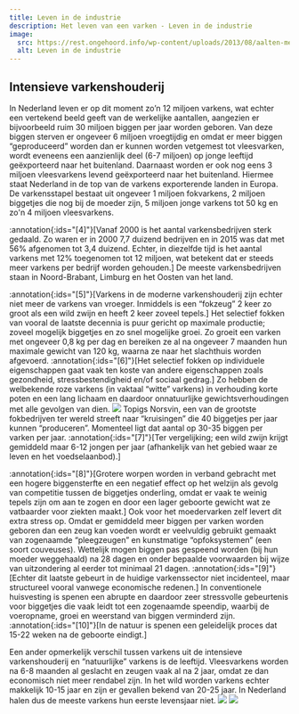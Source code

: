 ```yaml
---
title: Leven in de industrie
description: Het leven van een varken - Leven in de industrie
image:
  src: https://rest.ongehoord.info/wp-content/uploads/2013/08/aalten-meerdink.jpg
  alt: Leven in de industrie
---
```


## Intensieve varkenshouderij

In Nederland leven er op dit moment zo’n 12 miljoen varkens, wat echter een vertekend beeld geeft van de werkelijke aantallen, aangezien er bijvoorbeeld ruim 30 miljoen biggen per jaar worden geboren. Van deze biggen sterven er ongeveer 6 miljoen vroegtijdig en omdat er meer biggen “geproduceerd” worden dan er kunnen worden vetgemest tot vleesvarken, wordt eveneens een aanzienlijk deel (6-7 miljoen) op jonge leeftijd geëxporteerd naar het buitenland. Daarnaast worden er ook nog eens 3 miljoen vleesvarkens levend geëxporteerd naar het buitenland. Hiermee staat Nederland in de top van de varkens exporterende landen in Europa. De varkensstapel bestaat uit ongeveer 1 miljoen fokvarkens, 2 miljoen biggetjes die nog bij de moeder zijn, 5 miljoen jonge varkens tot 50 kg en zo'n 4 miljoen vleesvarkens.

:annotation{:ids="[4]"}[Vanaf 2000 is het aantal varkensbedrijven sterk gedaald. Zo waren er in 2000 7,7 duizend bedrijven en in 2015 was dat met 56% afgenomen tot 3,4 duizend. Echter, in diezelfde tijd is het aantal varkens met 12% toegenomen tot 12 miljoen, wat betekent dat er steeds meer varkens per bedrijf worden gehouden.] De meeste varkensbedrijven staan in Noord-Brabant, Limburg en het Oosten van het land.

:annotation{:ids="[5]"}[Varkens in de moderne varkenshouderij zijn echter niet meer de varkens van vroeger. Inmiddels is een “fokzeug” 2 keer zo groot als een wild zwijn en heeft 2 keer zoveel tepels.] Het selectief fokken van vooral de laatste decennia is puur gericht op maximale productie; zoveel mogelijk biggetjes en zo snel mogelijke groei. Zo groeit een varken met ongeveer 0,8 kg per dag en bereiken ze al na ongeveer 7 maanden hun maximale gewicht van 120 kg, waarna ze naar het slachthuis worden afgevoerd. :annotation{:ids="[6]"}[Het selectief fokken op individuele eigenschappen gaat vaak ten koste van andere eigenschappen zoals gezondheid, stressbestendigheid en/of sociaal gedrag.] Zo hebben de welbekende roze varkens (in vaktaal “witte” varkens) in verhouding korte poten en een lang lichaam en daardoor onnatuurlijke gewichtsverhoudingen met alle gevolgen van dien. ![](http://www.ongehoord.info/wp-content/uploads/2017/12/5785913203_96844e76ac_o.jpg) Topigs Norsvin, een van de grootste fokbedrijven ter wereld streeft naar “kruisingen” die 40 biggetjes per jaar kunnen “produceren”. Momenteel ligt dat aantal op 30-35 biggen per varken per jaar. :annotation{:ids="[7]"}[Ter vergelijking; een wild zwijn krijgt gemiddeld maar 6-12 jongen per jaar (afhankelijk van het gebied waar ze leven en het voedselaanbod).]

:annotation{:ids="[8]"}[Grotere worpen worden in verband gebracht met een hogere biggensterfte en een negatief effect op het welzijn als gevolg van competitie tussen de biggetjes onderling, omdat er vaak te weinig tepels zijn om aan te zogen en door een lager geboorte gewicht wat ze vatbaarder voor ziekten maakt.] Ook voor het moedervarken zelf levert dit extra stress op. Omdat er gemiddeld meer biggen per varken worden geboren dan een zeug kan voeden wordt er veelvuldig gebruikt gemaakt van zogenaamde “pleegzeugen” en kunstmatige “opfoksystemen” (een soort couveuses). Wettelijk mogen biggen pas gespeend worden (bij hun moeder weggehaald) na 28 dagen en onder bepaalde voorwaarden bij wijze van uitzondering al eerder tot minimaal 21 dagen. :annotation{:ids="[9]"}[Echter dit laatste gebeurt in de huidige varkenssector niet incidenteel, maar structureel vooral vanwege economische redenen.] In conventionele huisvesting is spenen een abrupte en daardoor zeer stressvolle gebeurtenis voor biggetjes die vaak leidt tot een zogenaamde speendip, waarbij de voeropname, groei en weerstand van biggen verminderd zijn. :annotation{:ids="[10]"}[In de natuur is spenen een geleidelijk proces dat 15-22 weken na de geboorte eindigt.]

Een ander opmerkelijk verschil tussen varkens uit de intensieve varkenshouderij en “natuurlijke” varkens is de leeftijd. Vleesvarkens worden na 6-8 maanden al geslacht en zeugen vaak al na 2 jaar, omdat ze dan economisch niet meer rendabel zijn. In het wild worden varkens echter makkelijk 10-15 jaar en zijn er gevallen bekend van 20-25 jaar. In Nederland halen dus de meeste varkens hun eerste levensjaar niet. ![](http://www.ongehoord.info/wp-content/uploads/2017/12/5786124632_62146f55f4_o.jpg) ![](http://www.ongehoord.info/wp-content/uploads/2018/01/Varken_Figuur1.png)[](#_ftnref1)
